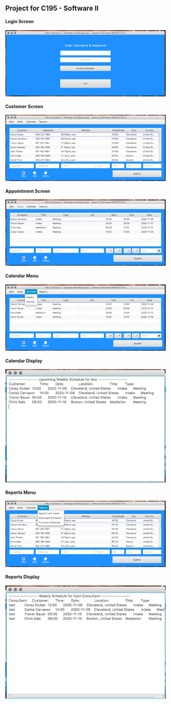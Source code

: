 ## Project for C195 - Software II

#### Login Screen
![](https://github.com/jgreenwd/WGU-classes/blob/master/C195/Login.png)


#### Customer Screen
![](https://github.com/jgreenwd/WGU-classes/blob/master/C195/Customer%20screen.png)


#### Appointment Screen
![](https://github.com/jgreenwd/WGU-classes/blob/master/C195/Appointment%20screen.png)


#### Calendar Menu
![](https://github.com/jgreenwd/WGU-classes/blob/master/C195/Calendar%20menu.png)


#### Calendar Display
![](https://github.com/jgreenwd/WGU-classes/blob/master/C195/Calendar%20display.png)


#### Reports Menu
![](https://github.com/jgreenwd/WGU-classes/blob/master/C195/Reports%20menu.png)


#### Reports Display
![](https://github.com/jgreenwd/WGU-classes/blob/master/C195/Reports%20Display.png)
